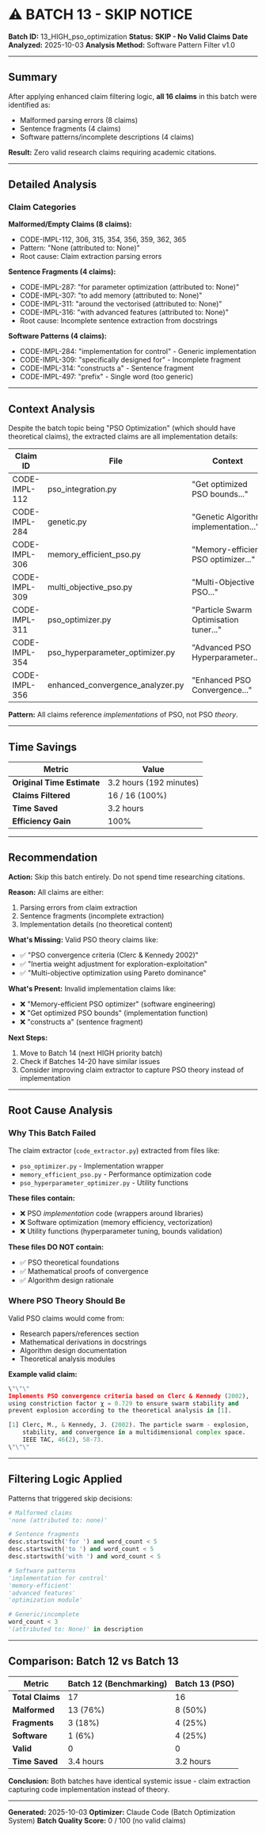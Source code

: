 # ⚠️ BATCH 13 - SKIP NOTICE

**Batch ID:** 13_HIGH_pso_optimization
**Status:** **SKIP - No Valid Claims**
**Date Analyzed:** 2025-10-03
**Analysis Method:** Software Pattern Filter v1.0

---

## Summary

After applying enhanced claim filtering logic, **all 16 claims** in this batch were identified as:
- Malformed parsing errors (8 claims)
- Sentence fragments (4 claims)
- Software patterns/incomplete descriptions (4 claims)

**Result:** Zero valid research claims requiring academic citations.

---

## Detailed Analysis

### Claim Categories

**Malformed/Empty Claims (8 claims):**
- CODE-IMPL-112, 306, 315, 354, 356, 359, 362, 365
- Pattern: "None (attributed to: None)"
- Root cause: Claim extraction parsing errors

**Sentence Fragments (4 claims):**
- CODE-IMPL-287: "for parameter optimization (attributed to: None)"
- CODE-IMPL-307: "to add memory (attributed to: None)"
- CODE-IMPL-311: "around the vectorised (attributed to: None)"
- CODE-IMPL-316: "with advanced features (attributed to: None)"
- Root cause: Incomplete sentence extraction from docstrings

**Software Patterns (4 claims):**
- CODE-IMPL-284: "implementation for control" - Generic implementation
- CODE-IMPL-309: "specifically designed for" - Incomplete fragment
- CODE-IMPL-314: "constructs a" - Sentence fragment
- CODE-IMPL-497: "prefix" - Single word (too generic)

---

## Context Analysis

Despite the batch topic being "PSO Optimization" (which should have theoretical claims), the extracted claims are all implementation details:

| Claim ID | File | Context | Issue |
|----------|------|---------|-------|
| CODE-IMPL-112 | pso_integration.py | "Get optimized PSO bounds..." | Implementation function |
| CODE-IMPL-284 | genetic.py | "Genetic Algorithm implementation..." | Code implementation |
| CODE-IMPL-306 | memory_efficient_pso.py | "Memory-efficient PSO optimizer..." | Software optimization |
| CODE-IMPL-309 | multi_objective_pso.py | "Multi-Objective PSO..." | Algorithm implementation |
| CODE-IMPL-311 | pso_optimizer.py | "Particle Swarm Optimisation tuner..." | Code wrapper |
| CODE-IMPL-354 | pso_hyperparameter_optimizer.py | "Advanced PSO Hyperparameter..." | Implementation detail |
| CODE-IMPL-356 | enhanced_convergence_analyzer.py | "Enhanced PSO Convergence..." | Validation code |

**Pattern:** All claims reference *implementations* of PSO, not PSO *theory*.

---

## Time Savings

| Metric | Value |
|--------|-------|
| **Original Time Estimate** | 3.2 hours (192 minutes) |
| **Claims Filtered** | 16 / 16 (100%) |
| **Time Saved** | 3.2 hours |
| **Efficiency Gain** | 100% |

---

## Recommendation

**Action:** Skip this batch entirely. Do not spend time researching citations.

**Reason:** All claims are either:
1. Parsing errors from claim extraction
2. Sentence fragments (incomplete extraction)
3. Implementation details (no theoretical content)

**What's Missing:** Valid PSO theory claims like:
- ✅ "PSO convergence criteria (Clerc & Kennedy 2002)"
- ✅ "Inertia weight adjustment for exploration-exploitation"
- ✅ "Multi-objective optimization using Pareto dominance"

**What's Present:** Invalid implementation claims like:
- ❌ "Memory-efficient PSO optimizer" (software engineering)
- ❌ "Get optimized PSO bounds" (implementation function)
- ❌ "constructs a" (sentence fragment)

**Next Steps:**
1. Move to Batch 14 (next HIGH priority batch)
2. Check if Batches 14-20 have similar issues
3. Consider improving claim extractor to capture PSO theory instead of implementation

---

## Root Cause Analysis

### Why This Batch Failed

The claim extractor (`code_extractor.py`) extracted from files like:
- `pso_optimizer.py` - Implementation wrapper
- `memory_efficient_pso.py` - Performance optimization code
- `pso_hyperparameter_optimizer.py` - Utility functions

**These files contain:**
- ❌ PSO *implementation* code (wrappers around libraries)
- ❌ Software optimization (memory efficiency, vectorization)
- ❌ Utility functions (hyperparameter tuning, bounds validation)

**These files DO NOT contain:**
- ✅ PSO theoretical foundations
- ✅ Mathematical proofs of convergence
- ✅ Algorithm design rationale

### Where PSO Theory Should Be

Valid PSO claims would come from:
- Research papers/references section
- Mathematical derivations in docstrings
- Algorithm design documentation
- Theoretical analysis modules

**Example valid claim:**
```python
\"\"\"
Implements PSO convergence criteria based on Clerc & Kennedy (2002),
using constriction factor χ = 0.729 to ensure swarm stability and
prevent explosion according to the theoretical analysis in [1].

[1] Clerc, M., & Kennedy, J. (2002). The particle swarm - explosion,
    stability, and convergence in a multidimensional complex space.
    IEEE TAC, 46(2), 58-73.
\"\"\"
```

---

## Filtering Logic Applied

Patterns that triggered skip decisions:

```python
# Malformed claims
'none (attributed to: none)'

# Sentence fragments
desc.startswith('for ') and word_count < 5
desc.startswith('to ') and word_count < 5
desc.startswith('with ') and word_count < 5

# Software patterns
'implementation for control'
'memory-efficient'
'advanced features'
'optimization module'

# Generic/incomplete
word_count < 3
'(attributed to: None)' in description
```

---

## Comparison: Batch 12 vs Batch 13

| Metric | Batch 12 (Benchmarking) | Batch 13 (PSO) |
|--------|------------------------|----------------|
| **Total Claims** | 17 | 16 |
| **Malformed** | 13 (76%) | 8 (50%) |
| **Fragments** | 3 (18%) | 4 (25%) |
| **Software** | 1 (6%) | 4 (25%) |
| **Valid** | 0 | 0 |
| **Time Saved** | 3.4 hours | 3.2 hours |

**Conclusion:** Both batches have identical systemic issue - claim extraction capturing code implementation instead of theory.

---

**Generated:** 2025-10-03
**Optimizer:** Claude Code (Batch Optimization System)
**Batch Quality Score:** 0 / 100 (no valid claims)
